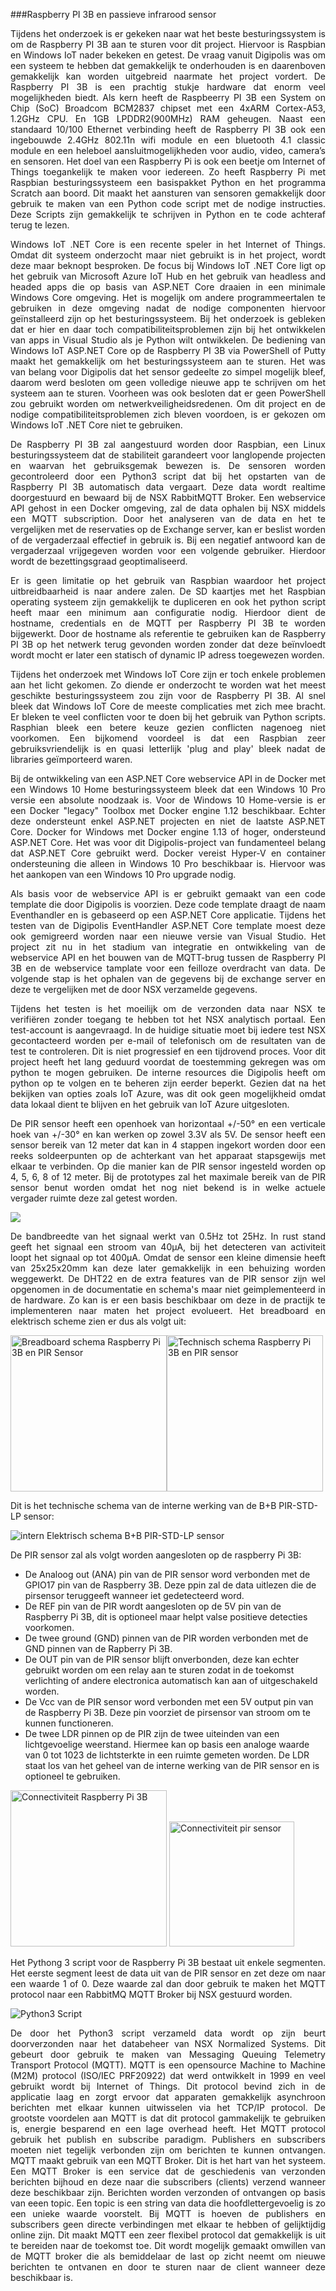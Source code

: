 ###Raspberry PI 3B en passieve infrarood sensor
<p style="text-align: justify;">Tijdens het onderzoek is er gekeken naar wat het beste besturingssystem is om de Raspberry PI 3B aan te sturen voor dit project. Hiervoor is Raspbian en Windows IoT nader bekeken en getest. De vraag vanuit Digipolis was om een systeem te hebben dat gemakkelijk te onderhouden is en daarenboven gemakkelijk kan worden uitgebreid naarmate het project vordert. De Raspberry PI 3B is een prachtig stukje hardware dat enorm veel mogelijkheden biedt. Als kern heeft de Raspbeerry PI 3B een System on Chip (SoC) Broadcom BCM2837 chipset met een 4xARM Cortex-A53, 1.2GHz CPU. En 1GB LPDDR2(900MHz) RAM geheugen. Naast een standaard 10/100 Ethernet verbinding heeft de Raspberry PI 3B ook een ingebouwde 2.4GHz 802.11n wifi module en een bluetooth 4.1 classic module en een heleboel aansluitmogelijkheden voor audio, video, camera’s en sensoren. Het doel van een Raspberry Pi is ook een beetje om Internet of Things toegankelijk te maken voor iedereen. Zo heeft Raspberry Pi met Raspbian besturingssysteem een basispakket Python en het programma Scratch aan boord. Dit maakt het aansturen van sensoren gemakkelijk door gebruik te maken van een Python code script met de nodige instructies. Deze Scripts zijn gemakkelijk te schrijven in Python en te code achteraf terug te lezen.</p>
<p style="text-align: justify;">Windows IoT .NET Core is een recente speler in het Internet of Things. Omdat dit systeem onderzocht maar niet gebruikt is in het project, wordt deze maar beknopt besproken. De focus bij Windows IoT .NET Core ligt op het gebruik van Microsoft Azure IoT Hub en het gebruik van headless and headed apps die op basis van ASP.NET Core draaien in een minimale Windows Core omgeving. Het is mogelijk om andere programmeertalen te gebruiken in deze omgeving nadat de nodige componenten hiervoor geïnstalleerd zijn op het besturingssysteem. Bij het onderzoek is gebleken dat er hier en daar toch compatibiliteitsproblemen zijn bij het ontwikkelen van apps in Visual Studio als je Python wilt ontwikkelen. De bediening van Windows IoT ASP.NET Core op de Raspberry PI 3B via PowerShell of Putty maakt het gemakkelijk om het besturingssysteem aan te sturen. Het was van belang voor Digipolis dat het sensor gedeelte zo simpel mogelijk bleef, daarom werd besloten om geen volledige nieuwe app te schrijven om het systeem aan te sturen. Voorheen was ook besloten dat er geen PowerShell zou gebruikt worden om netwerkveiligheidsredenen. Om dit project en de nodige compatibiliteitsproblemen zich bleven voordoen, is er gekozen om Windows IoT .NET Core niet te gebruiken.</p>
<p style="text-align: justify;">De Raspberry PI 3B zal aangestuurd worden door Raspbian, een Linux besturingssysteem dat de stabiliteit garandeert voor langlopende projecten en waarvan het gebruiksgemak bewezen is. De sensoren worden gecontroleerd door een Python3 script dat bij het opstarten van de Raspberry PI 3B automatisch data vergaart. Deze data wordt realtime doorgestuurd en bewaard bij de NSX RabbitMQTT Broker. Een webservice API gehost in een Docker omgeving, zal de data ophalen bij NSX middels een MQTT subscription. Door het analyseren van de data en het te vergelijken met de reservaties op de Exchange server, kan er beslist worden of de vergaderzaal effectief in gebruik is. Bij een negatief antwoord kan de vergaderzaal vrijgegeven worden voor een volgende gebruiker. Hierdoor wordt de bezettingsgraad geoptimaliseerd.</p>
<p style="text-align: justify;">Er is geen limitatie op het gebruik van Raspbian waardoor het project uitbreidbaarheid is naar andere zalen. De SD kaartjes met het Raspbian operating systeem zijn gemakkelijk te dupliceren en ook het python script heeft maar een minimum aan configuratie nodig. Hierdoor dient de hostname, credentials en de MQTT per Raspberry PI 3B te worden bijgewerkt. Door de hostname als referentie te gebruiken kan de Raspberry PI 3B op het netwerk terug gevonden worden zonder dat deze beïnvloedt wordt mocht er later een statisch of dynamic IP adress toegewezen worden.</p>
<p style="text-align: justify;">Tijdens het onderzoek met Windows IoT Core zijn er toch enkele problemen aan het licht gekomen. Zo diende er onderzocht te worden wat het meest geschikte besturingssysteem zou zijn voor de Raspberry PI 3B. Al snel bleek dat Windows IoT Core de meeste complicaties met zich mee bracht. Er bleken te veel conflicten voor te doen bij het gebruik van Python scripts. Rasphian bleek een betere keuze gezien conflicten nagenoeg niet voorkomen. Een bijkomend voordeel is dat een Raspbian zeer gebruiksvriendelijk is en quasi letterlijk 'plug and play' bleek nadat de libraries geïmporteerd waren.</p>
<p style="text-align: justify;">Bij de ontwikkeling van een ASP.NET Core webservice API in de Docker met een Windows 10 Home besturingssysteem bleek dat een Windows 10 Pro versie een absolute noodzaak is. Voor de Windows 10 Home-versie is er een Docker "legacy" Toolbox met Docker engine 1.12 beschikbaar. Echter deze ondersteunt enkel ASP.NET projecten en niet de laatste ASP.NET Core. Docker for Windows met Docker engine 1.13 of hoger, ondersteund ASP.NET Core. Het was voor dit Digipolis-project van fundamenteel belang dat ASP.NET Core gebruikt werd. Docker vereist Hyper-V en container ondersteuning die alleen in Windows 10 Pro beschikbaar is. Hiervoor was het aankopen van een Windows 10 Pro upgrade nodig.</p>
<p style="text-align: justify;">Als basis voor de webservice API is er gebruikt gemaakt van een code template die door Digipolis is voorzien. Deze code template draagt de naam Eventhandler en is gebaseerd op een ASP.NET Core applicatie. Tijdens het testen van de Digipolis EventHandler ASP.NET Core template moest deze ook gemigreerd worden naar een nieuwe versie van Visual Studio. Het project zit nu in het stadium van integratie en ontwikkeling van de webservice API en het bouwen van de MQTT-brug tussen de Raspberry PI 3B en de webservice tamplate voor een feilloze overdracht van data. De volgende stap is het ophalen van de gegevens bij de exchange server en deze te vergelijken met de door NSX verzamelde gegevens.</p>
<p style="text-align: justify;">Tijdens het testen is het moeilijk om de verzonden data naar NSX te verifiëren zonder toegang te hebben tot het NSX analytisch portaal. Een test-account is aangevraagd. In de huidige situatie moet bij iedere test NSX gecontacteerd worden per e-mail of telefonisch om de resultaten van de test te controleren. Dit is niet progressief en een tijdrovend proces. Voor dit project heeft het lang geduurd voordat de toestemming gekregen was om python te mogen gebruiken. De interne resources die Digipolis heeft om python op te volgen en te beheren zijn eerder beperkt. Gezien dat na het bekijken van opties zoals IoT Azure, was dit ook geen mogelijkheid omdat data lokaal dient te blijven en het gebruik van IoT Azure uitgesloten.</p>
<p style="text-align: justify;">De PIR sensor heeft een openhoek van horizontaal +/-50° en een verticale hoek van +/-30° en kan werken op zowel 3.3V als 5V. De sensor heeft een sensor bereik van 12 meter dat kan in 4 stappen ingekort worden door een reeks soldeerpunten op de achterkant van het apparaat stapsgewijs met elkaar te verbinden. Op die manier kan de PIR sensor ingesteld worden op 4, 5, 6, 8 of 12 meter. Bij de prototypes zal het maximale bereik van de PIR sensor benut worden omdat het nog niet bekend is in welke actuele vergader ruimte deze zal getest worden.</p>

![](images/PIRomniview.png)

<p style="text-align: justify;">De bandbreedte van het signaal werkt van 0.5Hz tot 25Hz. In rust stand geeft het signaal een stroom van 40µA, bij het detecteren van activiteit loopt het signaal op tot 400µA. Omdat de sensor een kleine dimensie heeft van 25x25x20mm kan deze later gemakkelijk in een behuizing worden weggewerkt. De DHT22 en de extra features van de PIR sensor zijn wel opgenomen in de documentatie en schema's maar niet geimplementeerd in de hardware. Zo kan is er een basis beschikbaar om deze in de practijk te implementeren naar maten het project evolueert. Het breadboard en elektrisch scheme zien er dus als volgt uit:</p>

<img src="images/Breadboard_schema_RBPiPIRDHT22LED.png" alt="Breadboard schema Raspberry Pi 3B en PIR Sensor" width="250" height="" align=""><img src="images/RBP3_Prototype_PIR_HTC22_LED_schem.png" alt="Technisch schema Raspberry Pi 3B en PIR sensor" width="250" height="" align="">

Dit is het technische schema van de interne werking van de B+B PIR-STD-LP sensor:

![intern Elektrisch schema B+B PIR-STD-LP sensor](images/ElektrischschemaPIR-STD.png)

De PIR sensor zal als volgt worden aangesloten op de raspberry Pi 3B:

* De Analoog out (ANA) pin van de PIR sensor word verbonden met de GPIO17 pin van de Raspberry 3B. Deze ppin zal de data uitlezen die de pirsensor teruggeeft wanneer iet gedetecteerd word.
* De REF pin van de PIR wordt aangesloten op de 5V pin van de Raspberry Pi 3B, dit is optioneel maar helpt valse positieve detecties voorkomen.
* De twee ground (GND) pinnen van de PIR worden verbonden met de GND pinnen van de Rapberry Pi 3B.
* De OUT pin van de PIR sensor blijft onverbonden, deze kan echter gebruikt worden om een relay aan te sturen zodat in de toekomst verlichting of andere electronica automatisch kan aan of uitgeschakeld worden. 
* De Vcc van de PIR sensor word verbonden met een 5V output pin van de Raspberry Pi 3B. Deze pin voorziet de pirsensor van stroom om te kunnen functioneren.
* De twee LDR pinnen op de PIR zijn de twee uiteinden van een lichtgevoelige weerstand. Hiermee kan op basis een analoge waarde van 0 tot 1023  de lichtsterkte in een ruimte gemeten worden. De LDR staat los van het geheel van de interne werking van de PIR sensor en is optioneel te gebruiken.

<img src="images/Raspberry-Pi-GPIO-compressed.jpg" alt="Connectiviteit Raspberry Pi 3B" width="250" height="" align="">
<img src="images/PIRconnectiviteit.png" alt="Connectiviteit pir sensor" width="200" height="" align="">

<p style="text-align: justify;">Het Pythong 3 script voor de Raspberry Pi 3B bestaat uit enkele segmenten. Het eerste segment leest de data uit van de PIR sensor en zet deze om naar een waarde 1 of 0. Deze waarde zal dan door gebruik te maken het MQTT protocol naar een RabbitMQ MQTT Broker bij NSX gestuurd worden.</p>

![Python3 Script](images/PythonScript.png)

<p style="text-align: justify;">De door het Python3 script verzameld data wordt op zijn beurt doorverzonden naar het databeheer van NSX Normalized Systems. Dit gebeurt door gebruik te maken van Messaging Queuing Telemetry Transport Protocol (MQTT). MQTT is een opensource Machine to Machine (M2M) protocol (ISO/IEC PRF20922) dat werd ontwikkelt in 1999 en veel gebruikt wordt bij Internet of Things. Dit protocol bevind zich in de applicatie laag en zorgt ervoor dat apparaten gemakkelijk asynchroon berichten met elkaar kunnen uitwisselen via het TCP/IP protocol. De grootste voordelen aan MQTT is dat dit protocol gammakelijk te gebruiken is, energie besparend en een lage overhead heeft. Het MQTT protocol  gebruik het publish en subscribe paradigm. Publishers en subscribers moeten niet tegelijk verbonden zijn om berichten te kunnen ontvangen. MQTT maakt gebruik van een MQTT Broker. Dit is het hart van het systeem. Een MQTT Broker is een service dat de geschiedenis van verzonden berichten bijhoud en deze naar die subscribers (clients) verzend wanneer deze beschikbaar zijn. Berichten worden verzonden of ontvangen op basis van eeen topic. Een topic is een string van data die hoofdlettergevoelig is zo een unieke waarde voorstelt. Bij MQTT is hoeven de publishers en subscribers geen directe verbindingen met elkaar te hebben of gelijktijdig online zijn. Dit maakt MQTT een zeer flexibel protocol dat gemakkelijk is uit te bereiden naar de toekomst toe. Dit wordt mogelijk gemaakt omwillen van de MQTT broker die als bemiddelaar de last op zicht neemt om nieuwe berichten te ontvanen en door te sturen naar de client wanneer deze beschikbaar is.


</p>